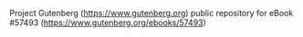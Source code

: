 Project Gutenberg (https://www.gutenberg.org) public repository for
eBook #57493 (https://www.gutenberg.org/ebooks/57493)
